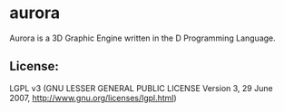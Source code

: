 aurora
======

Aurora is a 3D Graphic Engine written in the D Programming Language.

License: 
--------
LGPL v3 (GNU LESSER GENERAL PUBLIC LICENSE Version 3, 29 June 2007, http://www.gnu.org/licenses/lgpl.html)

